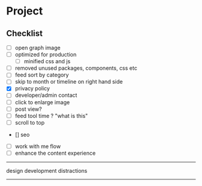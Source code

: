 # Project

## Checklist

- [ ] open graph image
- [ ] optimized for production
  - [ ] minified css and js
- [ ] removed unused packages, components, css etc
- [ ] feed sort by category
- [ ] skip to month or timeline on right hand side
- [x] privacy policy
- [ ] developer/admin contact
- [ ] click to enlarge image
- [ ] post view?
- [ ] feed tool time ? "what is this"
- [ ] scroll to top
- [] seo
- [ ] work with me flow
- [ ] enhance the content experience

---

design
development
distractions

---

